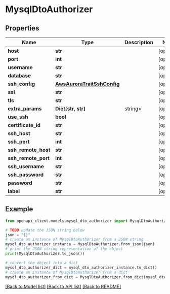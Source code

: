 # MysqlDtoAuthorizer


## Properties

Name | Type | Description | Notes
------------ | ------------- | ------------- | -------------
**host** | **str** |  | [optional] 
**port** | **int** |  | [optional] 
**username** | **str** |  | [optional] 
**database** | **str** |  | [optional] 
**ssh_config** | [**AwsAuroraTraitSshConfig**](AwsAuroraTraitSshConfig.md) |  | [optional] 
**ssl** | **str** |  | [optional] 
**tls** | **str** |  | [optional] 
**extra_params** | **Dict[str, str]** | string&gt; | [optional] 
**use_ssh** | **bool** |  | [optional] 
**certificate_id** | **str** |  | [optional] 
**ssh_host** | **str** |  | [optional] 
**ssh_port** | **int** |  | [optional] 
**ssh_remote_host** | **str** |  | [optional] 
**ssh_remote_port** | **int** |  | [optional] 
**ssh_username** | **str** |  | [optional] 
**ssh_password** | **str** |  | [optional] 
**password** | **str** |  | [optional] 
**label** | **str** |  | [optional] 

## Example

```python
from openapi_client.models.mysql_dto_authorizer import MysqlDtoAuthorizer

# TODO update the JSON string below
json = "{}"
# create an instance of MysqlDtoAuthorizer from a JSON string
mysql_dto_authorizer_instance = MysqlDtoAuthorizer.from_json(json)
# print the JSON string representation of the object
print(MysqlDtoAuthorizer.to_json())

# convert the object into a dict
mysql_dto_authorizer_dict = mysql_dto_authorizer_instance.to_dict()
# create an instance of MysqlDtoAuthorizer from a dict
mysql_dto_authorizer_from_dict = MysqlDtoAuthorizer.from_dict(mysql_dto_authorizer_dict)
```
[[Back to Model list]](../README.md#documentation-for-models) [[Back to API list]](../README.md#documentation-for-api-endpoints) [[Back to README]](../README.md)


